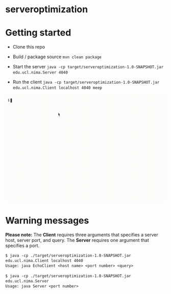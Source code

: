 # serveroptimization

# Getting started
- Clone this repo
- Build / package source
`mvn clean package`

- Start the server
`java -cp target/serveroptimization-1.0-SNAPSHOT.jar edu.ucl.nima.Server 4040`

- Run the client
`java -cp target/serveroptimization-1.0-SNAPSHOT.jar edu.ucl.nima.Client localhost 4040 meep`

![Getting Started](./docs/serveroptimization.gif)

# Warning messages
**Please note:**
The **Client** requires three arguments that specifies a server host, server port, and query. The **Server** requires one argument that specifies a port.

```
$ java -cp ./target/serveroptimization-1.0-SNAPSHOT.jar edu.ucl.nima.Client localhost 4040 
Usage: java EchoClient <host name> <port number> <query>

$ java -cp ./target/serveroptimization-1.0-SNAPSHOT.jar edu.ucl.nima.Server
Usage: java Server <port number>
```
